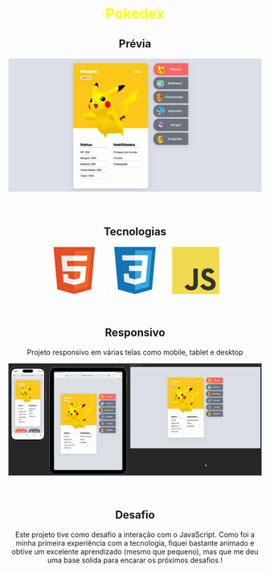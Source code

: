 <h1 align="center" style="color: yellow">Pokedex</h1>

<div align="center">
    <h2>Prévia</h2>

<img src="./src/gif/previa.gif">

</div>

<br>
<br>

<div align="center">
<h2>Tecnologias</h2>

<picture style="display: flex; heigth: 96px; width: 96px; align-items: center; justify-content: center; gap: 25px;">

<img src="./src/imagens/devicon--html5.png">

<img src="./src/imagens/devicon--css3.png">

<img src="./src/imagens/devicon--javascript.png">

</picture>
</div>

<br>
<br>

<div align="center">
    <h2>Responsivo</h2>

<p>Projeto responsivo em várias telas como mobile, tablet e desktop</p>

<img src="./src/gif/responsivo-varias-telas.gif">
</div>

<br>
<br>

<div align="center">
    <h2>Desafio</h2>
<p>Este projeto tive como desafio a interação com o JavaScript. Como foi a minha primeira experiência com a tecnologia, fiquei bastante animado e obtive um excelente aprendizado (mesmo que pequeno), mas que me deu uma base solida para encarar os próximos desafios !</p>
</div>
